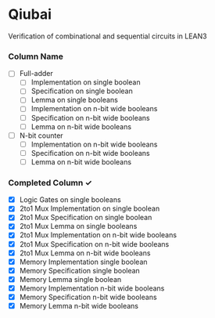# Qiubai
Verification of combinational and sequential circuits in LEAN3

### Column Name
- [ ] Full-adder 
  - [ ] Implementation on single boolean  
  - [ ] Specification on single boolean  
  - [ ] Lemma on single booleans  
  - [ ] Implementation on n-bit wide booleans  
  - [ ] Specification on n-bit wide booleans
  - [ ] Lemma on n-bit wide booleans
- [ ] N-bit counter
  - [ ] Implementation on n-bit wide booleans  
  - [ ] Specification on n-bit wide booleans
  - [ ] Lemma on n-bit wide booleans
  
### Completed Column ✓
- [x] Logic Gates on single booleans
- [x] 2to1 Mux Implementation on single boolean
- [x] 2to1 Mux Specification on single boolean
- [x] 2to1 Mux Lemma on single booleans
- [x] 2to1 Mux Implementation on n-bit wide booleans
- [x] 2to1 Mux Specification on n-bit wide booleans
- [x] 2to1 Mux Lemma on n-bit wide booleans
- [x] Memory Implementation single boolean
- [x] Memory Specification single boolean
- [x] Memory Lemma single boolean
- [x] Memory Implementation n-bit wide booleans
- [x] Memory Specification n-bit wide booleans
- [x] Memory Lemma n-bit wide booleans

